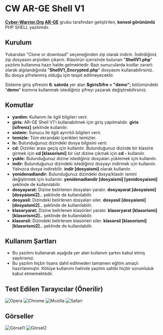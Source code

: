 # CW AR-GE Shell V1
**[Cyber-Warrior.Org](https://www.cyber-warrior.org/) [AR-GE](https://www.cyber-warrior.org/Forum/GorevOrg_Ar-Ge.asp)** grubu tarafından geliştirilen, **konsol görünümlü** PHP SHELL yazılımdır.

## Kurulum
Yukarıdan "Clone or download" seçeneğinden zip olarak indirin. İndirdiğiniz zip dosyasını arşivden çıkarın. Klasörün içerisinde bulunan "**ShellV1.php**" yazılımı kullanıma hazır halde gelmektedir. Bazı sunucularda kodlar zararlı olarak algılandığında "**ShellV1_Encrypted.php**" dosyasını kullanabilirsiniz. Bu dosya şifrelenmiş olduğu için tespit edilmeyecektir.

Sisteme giriş şifresini **6. satırda** yer alan **$girisSifre = "demo";** bölümündeki "**demo**" kısmına kullanmak istediğiniz şifreyi yazarak değiştirebilirsiniz.

## Komutlar
* **yardim:** Kullanım ile ilgili bilgileri verir.
* **giris:** AR-GE Shell V1'i kullanabilmek için giriş yapılmalıdır. **giris [sifreniz]** şeklinde kullanılır.
* **sistem:** Sunucu ile ilgili ayrıntılı bilgileri verir.
* **temizle:** Tüm ekrandaki içerikleri temizler.
* **ls:** Bulunduğunuz dizindeki dosya bilgisini verir.
* **cd:** Dizinler arası geçiş için kullanılır. Bulunduğunuz dizinde bir klasöre girmek için **cd [klasorismi]** bir üst dizine çıkmak için **cd -** kullanılır.
* **yukle:** Bulunduğunuz dizine istediğiniz dosyaları yüklemek için kullanılır.
* **indir:** Bulunduğunuz dizindeki istediğiniz dosyayı indirmek için kullanılır. Yalnızca dosya indirebilir. **indir [dosyaismi]** olarak kullanılır.
* **yenidenadlandir:** Bulunduğunuz dizindeki dosya/klasör ismini değiştirmek için kullanılır. **yenidenadlandir [dosyaismi] [yenidosyaismi]** şeklinde de kullanılabilir.
* **dosyayarat:** Dizine belirlenen dosyaları yaratır. **dosyayarat [dosyaismi] [dosyaismi2]..** şeklinde de kullanılabilir.
* **dosyasil:** Dizindeki belirlenen dosyaları siler. **dosyasil [dosyaismi] [dosyaismi2]..** şeklinde de kullanılabilir.
* **klasoryarat:** Dizine belirlenen klasörleri yaratır. **klasoryarat [klasorismi] [klasorismi2]..** şeklinde de kullanılabilir.
* **klasorsil:** Dizindeki belirlenen klasörleri siler. **klasorsil [klasorismi] [klasorismi2]..** şeklinde de kullanılabilir.

## Kullanım Şartları
* Bu yazılımı kullanarak aşağıda yer alan kullanım şartını kabul etmiş sayılırsınız.
* Bu yazılım hiçbir lisans dahil edilmeden tamamen eğitim amaçlı hazırlanmıştır. Kötüye kullanımı halinde yazılım sahibi hiçbir sorumluluk kabul etmemektedir.

## Test Edilen Tarayıcılar (Önerilir)
![Opera](https://github.com/sercanarga/AR-GE-SHELL-V1/blob/master/Gorsel/opera.png?raw=true "Opera")
     ![Chrome](https://github.com/sercanarga/AR-GE-SHELL-V1/blob/master/Gorsel/chrome.png?raw=true "Chrome")
     ![Mozilla](https://github.com/sercanarga/AR-GE-SHELL-V1/blob/master/Gorsel/mozilla.png?raw=true "Firefox")
     ![Safari](https://github.com/sercanarga/AR-GE-SHELL-V1/blob/master/Gorsel/safari.png?raw=true "Safari")

## Görseller
![Görsel1](https://github.com/sercanarga/AR-GE-SHELL-V1/blob/master/Gorsel/gorsel1.png?raw=true "Görsel1")
![Görsel2](https://github.com/sercanarga/AR-GE-SHELL-V1/blob/master/Gorsel/gorsel2.png?raw=true "Görsel2")
